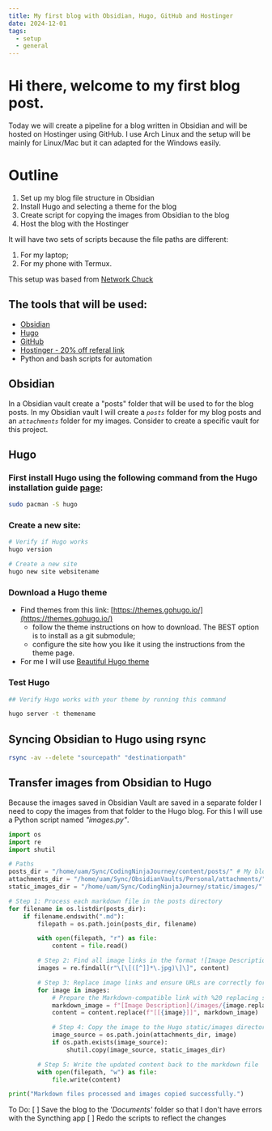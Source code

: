 ```yaml
---
title: My first blog with Obsidian, Hugo, GitHub and Hostinger
date: 2024-12-01
tags:
  - setup
  - general
---
```

# Hi there, welcome to my first blog post.

Today we will create a pipeline for a blog written in Obsidian and will be hosted on Hostinger using GitHub. I use Arch Linux and the setup will be mainly for Linux/Mac but it can adapted for the Windows easily.

# Outline
1. Set up my blog file structure in Obsidian
2. Install Hugo and selecting a theme for the blog
3. Create script for copying the images from Obsidian to the blog
4. Host the blog with the Hostinger

It will have two sets of scripts because the file paths are different:
1. For my laptop;
2. For my phone with Termux.

This setup was based from [Network Chuck ](https://youtu.be/dnE7c0ELEH8?si=hidXJO-ob1gs29Nm)

## The tools that will be used:
* [Obsidian](https://obsidian.md/)
* [Hugo](https://gohugo.io/)
* [GitHub](https://github.com/)
* [Hostinger - 20% off referal link](https://cart.hostinger.com/pay/ab55defd-71cc-48cc-a6d6-b7b64a7c0b10?_ga=GA1.3.942352702.1711283207)
* Python and bash scripts for automation

## Obsidian

In a Obsidian vault create a "posts" folder that will be used to for the blog posts.
In my Obsidian vault I will create a *`posts`* folder for my blog posts and an *`attachments`*
folder for my images.
Consider to create a specific vault for this project. 

## Hugo

### First install Hugo using the following command from the Hugo installation guide [page](https://gohugo.io/installation/linux/):

```sh
sudo pacman -S hugo
```

### Create a new site:

```sh
# Verify if Hugo works
hugo version

# Create a new site
hugo new site websitename
```

### Download a Hugo theme
- Find themes from this link: [https://themes.gohugo.io/](https://themes.gohugo.io/)
	-  follow the theme instructions  on how to download. The BEST option is to install as a git submodule;
	-  configure the site how you like it using the instructions from the theme page.
- For me I will use [Beautiful Hugo theme](https://github.com/halogenica/beautifulhugo)
### Test Hugo

```bash
## Verify Hugo works with your theme by running this command

hugo server -t themename
```


## Syncing Obsidian to Hugo using rsync

```bash
rsync -av --delete "sourcepath" "destinationpath"
```

## Transfer images from Obsidian to Hugo

Because the images saved in Obsidian Vault are saved in a separate folder I need to copy the images from that folder to the Hugo blog. For this I will use a Python script named *"images.py"*.

```python
import os
import re
import shutil

# Paths
posts_dir = "/home/uam/Sync/CodingNinjaJourney/content/posts/" # My blog posts directory
attachments_dir = "/home/uam/Sync/ObsidianVaults/Personal/attachments/" # My Obsidian images folder
static_images_dir = "/home/uam/Sync/CodingNinjaJourney/static/images/" # My blog images folder

# Step 1: Process each markdown file in the posts directory
for filename in os.listdir(posts_dir):
    if filename.endswith(".md"):
        filepath = os.path.join(posts_dir, filename)

        with open(filepath, "r") as file:
            content = file.read()

        # Step 2: Find all image links in the format ![Image Description](/images/Pasted%20image%20...%20.png)
        images = re.findall(r"\[\[([^]]*\.jpg)\]\]", content)

        # Step 3: Replace image links and ensure URLs are correctly formatted
        for image in images:
            # Prepare the Markdown-compatible link with %20 replacing spaces
            markdown_image = f"[Image Description](/images/{image.replace(' ', '%20')})"
            content = content.replace(f"[[{image}]]", markdown_image)

            # Step 4: Copy the image to the Hugo static/images directory if it exists
            image_source = os.path.join(attachments_dir, image)
            if os.path.exists(image_source):
                shutil.copy(image_source, static_images_dir)

        # Step 5: Write the updated content back to the markdown file
        with open(filepath, "w") as file:
            file.write(content)

print("Markdown files processed and images copied successfully.")
```

To Do:
[ ] Save the blog to the *'Documents'* folder so that I don't have errors with the Syncthing app
[ ] Redo the scripts to reflect the changes 
